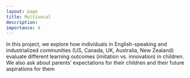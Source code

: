 ```yaml
---
layout: page
title: Multivocal
description: 
importance: 4
---
```


In this project, we explore how individuals in English-speaking and industrialized communities (US, Canada, UK, Australia, New Zealand) evaluate different learning outcomes (imitation vs. innovation) in children. We also ask about parents’ expectations for their children and their future aspirations for them
